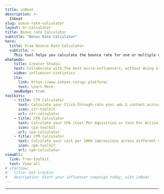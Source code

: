 ```yaml
---
title: inBeat
description: >-
  Inbeat
slug: bonus-rate-calculator
layout: br-calculator
title: Bonus rate Calculator
subtitle: "Bonus Rate Calculator"
hero:
  title: Free Bounce Rate Calculator
  subtitle: >-
    This tool helps you calculate the bounce rate for one or multiple websites or webpages to measure performance
whatwedo:
    title: Creator Studio
    text: Collaborate with the best micro-influencers, without doing all the work. No more endless discovery, email pitches and influencer ghosting. inBeat handles it all for you. 
    video: influencer-statistics  
    cta:
      link: https://www.inbeat.co/ugc-platform/
      text: Learn More
    newBadge: true
toolkits:
    - title: CTR Calculator
      text: Calculate your Click-through-rate your ads & content across different channels.
      icon: ctr-toolkit
      url: ctr-calculator
    - title: CPA Calculator
      text: Calculate your CPA (Cost Per Aquisition or Cost Per Action) across different channels.
      icon: cpa-toolkit
      url: cpa-calculator
    - title: CPM Calculator
      text: Calculate your cost per 1000 impressions across different channels or multiple campaigns 
      icon: cpm-toolkit
      url: cpm-calculator
viewAll: 
  link: free-toolkit
  text: View all
# startnow:
#   title: Get crackin'
#   description: Start your influencer campaign today, with inBeat.
---
```


---
